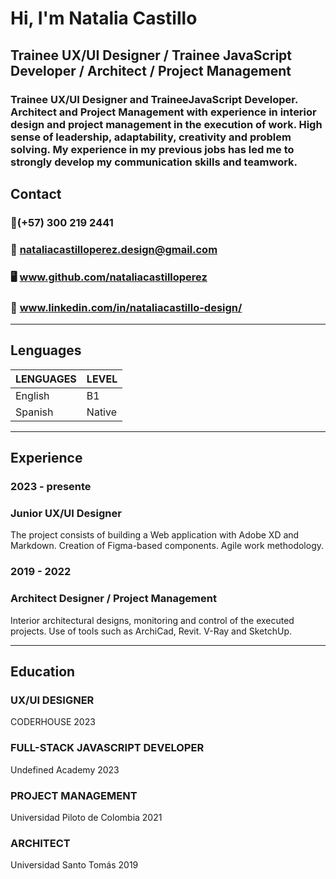 # Hi, I'm Natalia Castillo
## Trainee UX/UI Designer / Trainee JavaScript Developer / Architect / Project Management 
### Trainee UX/UI Designer and TraineeJavaScript Developer. Architect and Project Management with experience in interior design and project management in the execution of work. High sense of leadership, adaptability, creativity and problem solving. My experience in my previous jobs has led me to strongly develop my communication skills and teamwork.

## Contact
### 📱(+57) 300 219 2441
### 📩 nataliacastilloperez.design@gmail.com
### 🖥️ www.github.com/nataliacastilloperez
### 📄 www.linkedin.com/in/nataliacastillo-design/
________________
## Lenguages
| LENGUAGES | LEVEL |
| ------ | ------ |
| English | B1 |
| Spanish | Native |
________________
## Experience 
### 2023 - presente
### Junior UX/UI Designer 
The project consists of building a Web application with Adobe XD and Markdown. Creation of Figma-based components. Agile work methodology.

### 2019 - 2022
### Architect Designer / Project Management
Interior architectural designs, monitoring and control of the executed projects. Use of tools such as ArchiCad, Revit. V-Ray and SketchUp.
________________
## Education

### UX/UI DESIGNER 
CODERHOUSE
2023

### FULL-STACK JAVASCRIPT DEVELOPER
Undefined Academy
2023

### PROJECT MANAGEMENT
Universidad Piloto de Colombia
2021

### ARCHITECT
Universidad Santo Tomás
2019